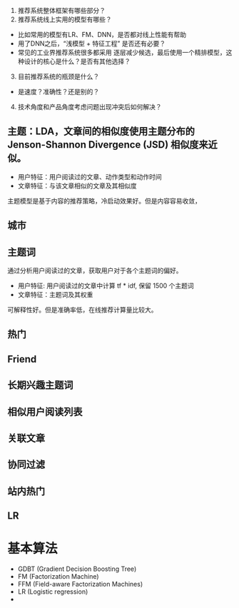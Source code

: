 
1. 推荐系统整体框架有哪些部分？
2. 推荐系统线上实用的模型有哪些？
  - 比如常用的模型有LR、FM、DNN，是否都对线上性能有帮助
  - 用了DNN之后，“浅模型 + 特征工程” 是否还有必要？
  - 常见的工业界推荐系统很多都采用 逐层减少候选，最后使用一个精排模型，这种设计的核心是什么？是否有其他选择？
3. 目前推荐系统的瓶颈是什么？
  - 是速度？准确性？还是别的？
4. 技术角度和产品角度考虑问题出现冲突后如何解决？

## 主题：LDA，文章间的相似度使用主题分布的 Jenson-Shannon Divergence (JSD) 相似度来近似。
+ 用户特征：用户阅读过的文章、动作类型和动作时间
+ 文章特征：与该文章相似的文章及其相似度

主题模型是基于内容的推荐策略，冷启动效果好。但是内容容易收敛，

## 城市

## 主题词
通过分析用户阅读过的文章，获取用户对于各个主题词的偏好。

+ 用户特征: 用户阅读过的文章中计算 tf * idf, 保留 1500 个主题词
+ 文章特征：主题词及其权重

可解释性好。但是准确率低，在线推荐计算量比较大。

## 热门

## Friend

## 长期兴趣主题词

## 相似用户阅读列表

## 关联文章

## 协同过滤

## 站内热门

## LR


# 基本算法

+ GDBT  (Gradient Decision Boosting Tree)
+ FM    (Factorization Machine)
+ FFM   (Field-aware Factorization Machines)
+ LR    (Logistic regression)
+ 
